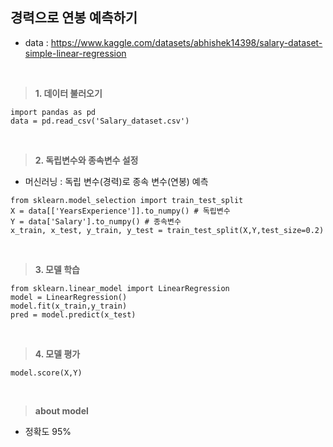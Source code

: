 ## 경력으로 연봉 예측하기 

- data : https://www.kaggle.com/datasets/abhishek14398/salary-dataset-simple-linear-regression
<br>

> **1. 데이터 불러오기**
>
    import pandas as pd
    data = pd.read_csv('Salary_dataset.csv')

<br>

> **2. 독립변수와 종속변수 설정**
- 머신러닝 : 독립 변수(경력)로 종속 변수(연봉) 예측

>
    from sklearn.model_selection import train_test_split
    X = data[['YearsExperience']].to_numpy() # 독립변수 
    Y = data['Salary'].to_numpy() # 종속변수
    x_train, x_test, y_train, y_test = train_test_split(X,Y,test_size=0.2)

<br>

> **3. 모델 학습**

>
    from sklearn.linear_model import LinearRegression
    model = LinearRegression()
    model.fit(x_train,y_train)
    pred = model.predict(x_test)
<br>

> **4. 모델 평가**
>
    model.score(X,Y)

<br>

> **about model**
- 정확도 95%
